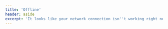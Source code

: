 ```yaml
---
title: 'Offline'
header: aside
excerpt: 'It looks like your network connection isn''t working right now.'
---
```

